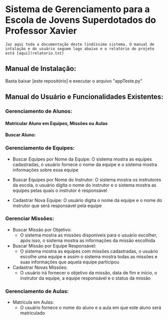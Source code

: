# Sistema de Gerenciamento para a Escola de Jovens Superdotados do Professor Xavier
    Jaz aqui toda a documentação deste lindíssimo sistema. O manual de intalação e do usuário seguem logo abaixo e o relatório do projeto está [aqui](relatorio.txt)
## Manual de Instalação:

Basta baixar [este repositório] e executar o arquivo "appTeste.py"

## Manual do Usuário e Funcionalidades Existentes:

### Gerenciamento de Alunos:
#### Matricular Aluno em Equipes, Missões ou Aulas
#### Buscar Aluno: 

### Gerenciamento de Equipes:
 - Buscar Equipes por Nome da Equipe:
        O sistema mostra as equipes cadastradas, o usuário fornece o nome da equipe e o sistema mostra informações sobre essa equipe

 - Buscar Equipes por Nome do Instrutor:
        O sistema mostra os instrutores da escola, o usuário digita o nome do instrutor e o sistema mostra as equipes pelas quais o instrutor é responsável
 - Cadastrar Nova Equipe:
        O usuário digita o nome da equipe e o nome do instrutor que será responsável pela equipe

### Gerenciar Missões:
 - Buscar Missão por Objetivo:
    - O sistema mostra as missões disponíveis para o usuário escolher, após isso, o sistema mostra as informações da missão escolhida
 - Buscar Missão por Equipe Responsável:
    - O sistema mostra as equipes com missões cadastradas, o usuário escolhe uma equipe e assim o sistema mostra todas as missões e suas informações que aquela equipe participou 
 - Cadastrar Novas Missões:
    - O usuário irá fornecer o objetivo da missão, data de fim e início, o instrutor da equipe, a equipe responsável e o status da missão

### Gerenciamento de Aulas:
 - Matrícula em Aulas:
    - O usuário fornece o nome do aluno e a aula em que este aluno será matriculado        